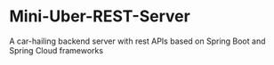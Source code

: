 # Mini-Uber-REST-Server
A car-hailing backend server with rest APIs based on Spring Boot and Spring Cloud frameworks
